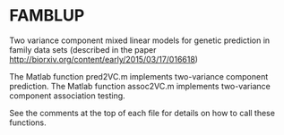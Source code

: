 # FAMBLUP
Two variance component mixed linear models for genetic prediction in family data sets (described in the paper http://biorxiv.org/content/early/2015/03/17/016618)

The Matlab function pred2VC.m implements two-variance component prediction.
The Matlab function assoc2VC.m implements two-variance component association testing.

See the comments at the top of each file for details on how to call these functions.
